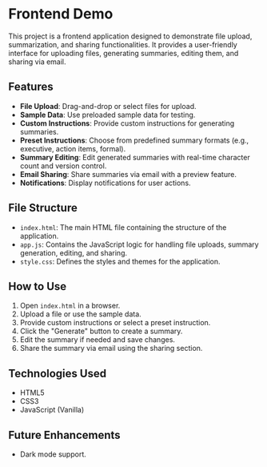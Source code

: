 # Frontend Demo

This project is a frontend application designed to demonstrate file upload, summarization, and sharing functionalities. It provides a user-friendly interface for uploading files, generating summaries, editing them, and sharing via email.

## Features

- **File Upload**: Drag-and-drop or select files for upload.
- **Sample Data**: Use preloaded sample data for testing.
- **Custom Instructions**: Provide custom instructions for generating summaries.
- **Preset Instructions**: Choose from predefined summary formats (e.g., executive, action items, formal).
- **Summary Editing**: Edit generated summaries with real-time character count and version control.
- **Email Sharing**: Share summaries via email with a preview feature.
- **Notifications**: Display notifications for user actions.

## File Structure

- `index.html`: The main HTML file containing the structure of the application.
- `app.js`: Contains the JavaScript logic for handling file uploads, summary generation, editing, and sharing.
- `style.css`: Defines the styles and themes for the application.

## How to Use

1. Open `index.html` in a browser.
2. Upload a file or use the sample data.
3. Provide custom instructions or select a preset instruction.
4. Click the "Generate" button to create a summary.
5. Edit the summary if needed and save changes.
6. Share the summary via email using the sharing section.

## Technologies Used

- HTML5
- CSS3
- JavaScript (Vanilla)

## Future Enhancements

- Dark mode support.

